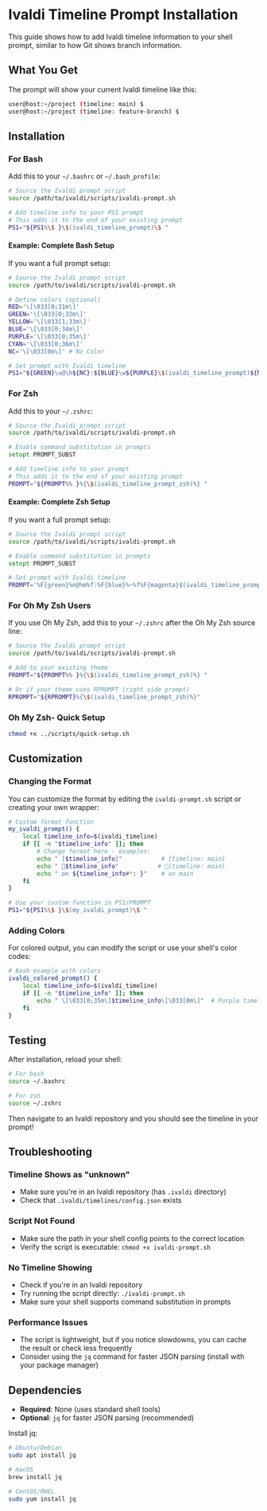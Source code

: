 # Ivaldi Timeline Prompt Installation

This guide shows how to add Ivaldi timeline information to your shell prompt, similar to how Git shows branch information.

## What You Get

The prompt will show your current Ivaldi timeline like this:
```bash
user@host:~/project (timeline: main) $ 
user@host:~/project (timeline: feature-branch) $ 
```

## Installation

### For Bash

Add this to your `~/.bashrc` or `~/.bash_profile`:

```bash
# Source the Ivaldi prompt script
source /path/to/ivaldi/scripts/ivaldi-prompt.sh

# Add timeline info to your PS1 prompt
# This adds it to the end of your existing prompt
PS1="${PS1%\$ }\$(ivaldi_timeline_prompt)\$ "
```

#### Example: Complete Bash Setup

If you want a full prompt setup:

```bash
# Source the Ivaldi prompt script
source /path/to/ivaldi/scripts/ivaldi-prompt.sh

# Define colors (optional)
RED='\[\033[0;31m\]'
GREEN='\[\033[0;32m\]'
YELLOW='\[\033[1;33m\]'
BLUE='\[\033[0;34m\]'
PURPLE='\[\033[0;35m\]'
CYAN='\[\033[0;36m\]'
NC='\[\033[0m\]' # No Color

# Set prompt with Ivaldi timeline
PS1="${GREEN}\u@\h${NC}:${BLUE}\w${PURPLE}\$(ivaldi_timeline_prompt)${NC}\$ "
```

### For Zsh

Add this to your `~/.zshrc`:

```zsh
# Source the Ivaldi prompt script
source /path/to/ivaldi/scripts/ivaldi-prompt.sh

# Enable command substitution in prompts
setopt PROMPT_SUBST

# Add timeline info to your prompt
# This adds it to the end of your existing prompt
PROMPT="${PROMPT%% }%{\$(ivaldi_timeline_prompt_zsh)%} "
```

#### Example: Complete Zsh Setup

If you want a full prompt setup:

```zsh
# Source the Ivaldi prompt script
source /path/to/ivaldi/scripts/ivaldi-prompt.sh

# Enable command substitution in prompts
setopt PROMPT_SUBST

# Set prompt with Ivaldi timeline
PROMPT='%F{green}%n@%m%f:%F{blue}%~%f%F{magenta}$(ivaldi_timeline_prompt_zsh)%f$ '
```

### For Oh My Zsh Users

If you use Oh My Zsh, add this to your `~/.zshrc` after the Oh My Zsh source line:

```zsh
# Source the Ivaldi prompt script
source /path/to/ivaldi/scripts/ivaldi-prompt.sh

# Add to your existing theme
PROMPT="${PROMPT%% }%{\$(ivaldi_timeline_prompt_zsh)%} "

# Or if your theme uses RPROMPT (right side prompt)
RPROMPT="${RPROMPT}%{\$(ivaldi_timeline_prompt_zsh)%}"
```

### Oh My Zsh- Quick Setup

```zsh
chmod +x ../scripts/quick-setup.sh

```

## Customization

### Changing the Format

You can customize the format by editing the `ivaldi-prompt.sh` script or creating your own wrapper:

```bash
# Custom format function
my_ivaldi_prompt() {
    local timeline_info=$(ivaldi_timeline)
    if [[ -n "$timeline_info" ]]; then
        # Change format here - examples:
        echo " [$timeline_info]"           # [timeline: main]
        echo " 🌿$timeline_info"           # 🌿(timeline: main)  
        echo " on ${timeline_info#*: }"    # on main
    fi
}

# Use your custom function in PS1/PROMPT
PS1="${PS1%\$ }\$(my_ivaldi_prompt)\$ "
```

### Adding Colors

For colored output, you can modify the script or use your shell's color codes:

```bash
# Bash example with colors
ivaldi_colored_prompt() {
    local timeline_info=$(ivaldi_timeline)
    if [[ -n "$timeline_info" ]]; then
        echo " \[\033[0;35m\]$timeline_info\[\033[0m\]"  # Purple timeline
    fi
}
```

## Testing

After installation, reload your shell:

```bash
# For bash
source ~/.bashrc

# For zsh  
source ~/.zshrc
```

Then navigate to an Ivaldi repository and you should see the timeline in your prompt!

## Troubleshooting

### Timeline Shows as "unknown"
- Make sure you're in an Ivaldi repository (has `.ivaldi` directory)
- Check that `.ivaldi/timelines/config.json` exists

### Script Not Found
- Make sure the path in your shell config points to the correct location
- Verify the script is executable: `chmod +x ivaldi-prompt.sh`

### No Timeline Showing
- Check if you're in an Ivaldi repository
- Try running the script directly: `./ivaldi-prompt.sh`
- Make sure your shell supports command substitution in prompts

### Performance Issues
- The script is lightweight, but if you notice slowdowns, you can cache the result or check less frequently
- Consider using the `jq` command for faster JSON parsing (install with your package manager)

## Dependencies

- **Required**: None (uses standard shell tools)
- **Optional**: `jq` for faster JSON parsing (recommended)

Install jq:
```bash
# Ubuntu/Debian
sudo apt install jq

# macOS
brew install jq

# CentOS/RHEL
sudo yum install jq
```
